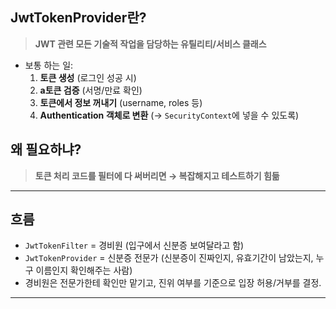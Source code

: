 ## JwtTokenProvider란?

> **JWT 관련 모든 기술적 작업을 담당하는 유틸리티/서비스 클래스**

- 보통 하는 일:
    1. **토큰 생성** (로그인 성공 시)
    2. **a토큰 검증** (서명/만료 확인)
    3. **토큰에서 정보 꺼내기** (username, roles 등)
    4. **Authentication 객체로 변환** (→ `SecurityContext`에 넣을 수 있도록)

## 왜 필요하냐?

> **토큰 처리 코드를 필터에 다 써버리면 → 복잡해지고 테스트하기 힘듦**

---

## 흐름

- `JwtTokenFilter` = 경비원 (입구에서 신분증 보여달라고 함)
- `JwtTokenProvider` = 신분증 전문가 (신분증이 진짜인지, 유효기간이 남았는지, 누구 이름인지 확인해주는 사람)
- 경비원은 전문가한테 확인만 맡기고, 진위 여부를 기준으로 입장 허용/거부를 결정.

---
